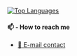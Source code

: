 [![Top Languages](https://github-readme-stats.vercel.app/api/top-langs/?username=PierreBouffartigue&layout=compact&theme=algolia&hide_border=true)](https://github.com/PierreBouffartigue)

#### 📫 - How to reach me

- [📧 E-mail contact](mailto:pierre.bouffartigue@ynov.com)

<!--
**PierreBouffartigue/PierreBouffartigue** is a ✨ _special_ ✨ repository because its `README.md` (this file) appears on your GitHub profile.

Here are some ideas to get you started:

- 🔭 I’m currently working on ...
- 🌱 I’m currently learning ...
- 👯 I’m looking to collaborate on ...
- 🤔 I’m looking for help with ...
- 💬 Ask me about ...
- 📫 How to reach me: ...
- 😄 Pronouns: ...
- ⚡ Fun fact: ...
-->
